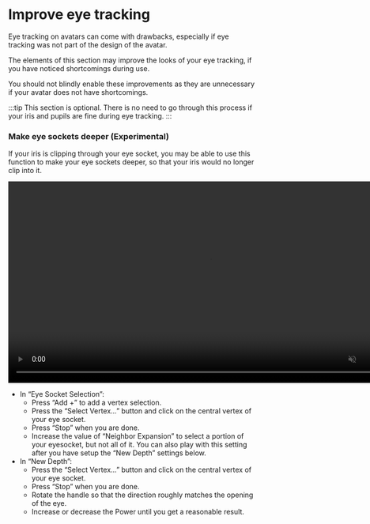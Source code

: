 ﻿---
sidebar_position: 5
---

# Improve eye tracking

Eye tracking on avatars can come with drawbacks, especially if eye tracking was not part of the design of the avatar.

The elements of this section may improve the looks of your eye tracking, if you have noticed shortcomings during use.

You should not blindly enable these improvements as they are unnecessary if your avatar does not have shortcomings.

:::tip
This section is optional. There is no need to go through this process if your iris and pupils are fine during eye tracking.
:::

### Make eye sockets deeper (Experimental)

If your iris is clipping through your eye socket, you may be able to use this function to make your eye sockets deeper, so that your iris would no longer clip into it.

<video controls muted width="816">
    <source src={'https://downscale.srv.hai-vr.dev/assets/docs/deepen-f.mp4' ?? require('./img/improvements/deepen-f.mp4').default}/>
</video>

- In “Eye Socket Selection”:
    - Press “Add +” to add a vertex selection.
    - Press the “Select Vertex…” button and click on the central vertex of your eye socket.
    - Press “Stop” when you are done.
    - Increase the value of “Neighbor Expansion” to select a portion of your eyesocket, but not all of it. You can also play with this setting after you have setup the “New Depth” settings below.
- In “New Depth”:
    - Press the “Select Vertex…” button and click on the central vertex of your eye socket.
    - Press “Stop” when you are done.
    - Rotate the handle so that the direction roughly matches the opening of the eye.
    - Increase or decrease the Power until you get a reasonable result.